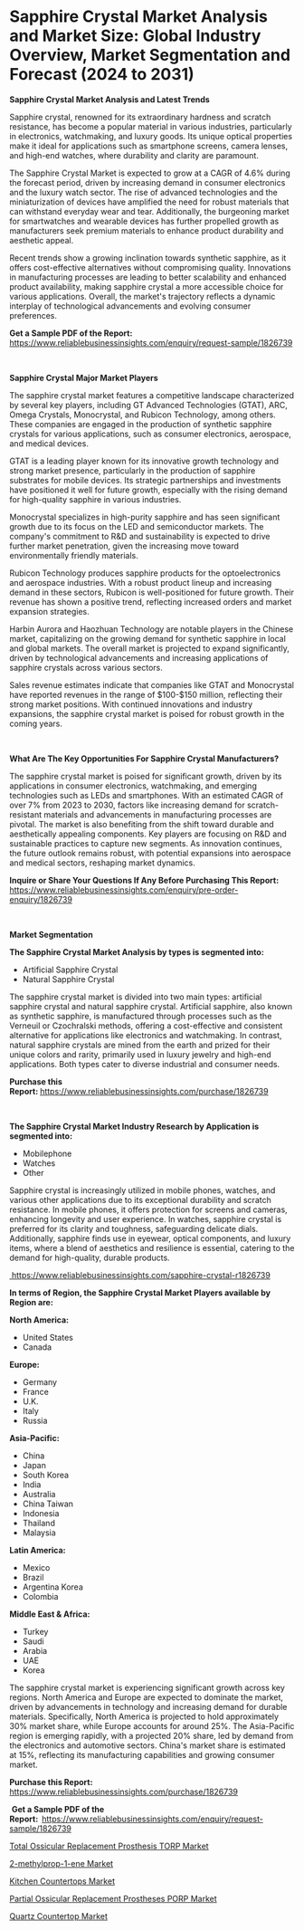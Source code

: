 <p><h1>Sapphire Crystal Market Analysis and Market Size: Global Industry Overview, Market Segmentation and Forecast (2024 to 2031)</h1></p><p><strong>Sapphire Crystal Market Analysis and Latest Trends</strong></p>
<p><p>Sapphire crystal, renowned for its extraordinary hardness and scratch resistance, has become a popular material in various industries, particularly in electronics, watchmaking, and luxury goods. Its unique optical properties make it ideal for applications such as smartphone screens, camera lenses, and high-end watches, where durability and clarity are paramount.</p><p>The Sapphire Crystal Market is expected to grow at a CAGR of 4.6% during the forecast period, driven by increasing demand in consumer electronics and the luxury watch sector. The rise of advanced technologies and the miniaturization of devices have amplified the need for robust materials that can withstand everyday wear and tear. Additionally, the burgeoning market for smartwatches and wearable devices has further propelled growth as manufacturers seek premium materials to enhance product durability and aesthetic appeal.</p><p>Recent trends show a growing inclination towards synthetic sapphire, as it offers cost-effective alternatives without compromising quality. Innovations in manufacturing processes are leading to better scalability and enhanced product availability, making sapphire crystal a more accessible choice for various applications. Overall, the market's trajectory reflects a dynamic interplay of technological advancements and evolving consumer preferences.</p></p>
<p><strong>Get a Sample PDF of the Report:&nbsp;</strong> <a href="https://www.reliablebusinessinsights.com/enquiry/request-sample/1826739?utm_campaign=1094&utm_medium=2&utm_source=Github&utm_content=ia&utm_term=10112024&utm_id=sapphire-crystal">https://www.reliablebusinessinsights.com/enquiry/request-sample/1826739</a></p>
<p>&nbsp;</p>
<p><strong>Sapphire Crystal Major Market Players</strong></p>
<p><p>The sapphire crystal market features a competitive landscape characterized by several key players, including GT Advanced Technologies (GTAT), ARC, Omega Crystals, Monocrystal, and Rubicon Technology, among others. These companies are engaged in the production of synthetic sapphire crystals for various applications, such as consumer electronics, aerospace, and medical devices.</p><p>GTAT is a leading player known for its innovative growth technology and strong market presence, particularly in the production of sapphire substrates for mobile devices. Its strategic partnerships and investments have positioned it well for future growth, especially with the rising demand for high-quality sapphire in various industries.</p><p>Monocrystal specializes in high-purity sapphire and has seen significant growth due to its focus on the LED and semiconductor markets. The company's commitment to R&D and sustainability is expected to drive further market penetration, given the increasing move toward environmentally friendly materials.</p><p>Rubicon Technology produces sapphire products for the optoelectronics and aerospace industries. With a robust product lineup and increasing demand in these sectors, Rubicon is well-positioned for future growth. Their revenue has shown a positive trend, reflecting increased orders and market expansion strategies.</p><p>Harbin Aurora and Haozhuan Technology are notable players in the Chinese market, capitalizing on the growing demand for synthetic sapphire in local and global markets. The overall market is projected to expand significantly, driven by technological advancements and increasing applications of sapphire crystals across various sectors.</p><p>Sales revenue estimates indicate that companies like GTAT and Monocrystal have reported revenues in the range of $100-$150 million, reflecting their strong market positions. With continued innovations and industry expansions, the sapphire crystal market is poised for robust growth in the coming years.</p></p>
<p>&nbsp;</p>
<p><strong>What Are The Key Opportunities For Sapphire Crystal Manufacturers?</strong></p>
<p><p>The sapphire crystal market is poised for significant growth, driven by its applications in consumer electronics, watchmaking, and emerging technologies such as LEDs and smartphones. With an estimated CAGR of over 7% from 2023 to 2030, factors like increasing demand for scratch-resistant materials and advancements in manufacturing processes are pivotal. The market is also benefiting from the shift toward durable and aesthetically appealing components. Key players are focusing on R&D and sustainable practices to capture new segments. As innovation continues, the future outlook remains robust, with potential expansions into aerospace and medical sectors, reshaping market dynamics.</p></p>
<p><strong>Inquire or Share Your Questions If Any Before Purchasing This Report:</strong> <a href="https://www.reliablebusinessinsights.com/enquiry/pre-order-enquiry/1826739?utm_campaign=1094&utm_medium=2&utm_source=Github&utm_content=ia&utm_term=10112024&utm_id=sapphire-crystal">https://www.reliablebusinessinsights.com/enquiry/pre-order-enquiry/1826739</a></p>
<p>&nbsp;</p>
<p><strong>Market Segmentation</strong></p>
<p><strong>The Sapphire Crystal Market Analysis by types is segmented into:</strong></p>
<p><ul><li>Artificial Sapphire Crystal</li><li>Natural Sapphire Crystal</li></ul></p>
<p><p>The sapphire crystal market is divided into two main types: artificial sapphire crystal and natural sapphire crystal. Artificial sapphire, also known as synthetic sapphire, is manufactured through processes such as the Verneuil or Czochralski methods, offering a cost-effective and consistent alternative for applications like electronics and watchmaking. In contrast, natural sapphire crystals are mined from the earth and prized for their unique colors and rarity, primarily used in luxury jewelry and high-end applications. Both types cater to diverse industrial and consumer needs.</p></p>
<p><strong>Purchase this Report:&nbsp;</strong><a href="https://www.reliablebusinessinsights.com/purchase/1826739?utm_campaign=1094&utm_medium=2&utm_source=Github&utm_content=ia&utm_term=10112024&utm_id=sapphire-crystal">https://www.reliablebusinessinsights.com/purchase/1826739</a></p>
<p>&nbsp;</p>
<p><strong>The Sapphire Crystal Market Industry Research by Application is segmented into:</strong></p>
<p><ul><li>Mobilephone</li><li>Watches</li><li>Other</li></ul></p>
<p><p>Sapphire crystal is increasingly utilized in mobile phones, watches, and various other applications due to its exceptional durability and scratch resistance. In mobile phones, it offers protection for screens and cameras, enhancing longevity and user experience. In watches, sapphire crystal is preferred for its clarity and toughness, safeguarding delicate dials. Additionally, sapphire finds use in eyewear, optical components, and luxury items, where a blend of aesthetics and resilience is essential, catering to the demand for high-quality, durable products.</p></p>
<p><a href="https://www.reliablebusinessinsights.com/sapphire-crystal-r1826739?utm_campaign=1094&utm_medium=2&utm_source=Github&utm_content=ia&utm_term=10112024&utm_id=sapphire-crystal">&nbsp;https://www.reliablebusinessinsights.com/sapphire-crystal-r1826739</a></p>
<p><strong>In terms of Region, the Sapphire Crystal Market Players available by Region are:</strong></p>
<p>
    <p> <strong> North America: </strong>
        <ul>
            <li>United States</li>
            <li>Canada</li>
        </ul>
        </p> 
    <p> <strong> Europe: </strong>
        <ul>
            <li>Germany</li>
            <li>France</li>
            <li>U.K.</li>
            <li>Italy</li>
            <li>Russia</li>
        </ul>
        </p> 
    <p> <strong> Asia-Pacific: </strong>
        <ul>
            <li>China</li>
            <li>Japan</li>
            <li>South Korea</li>
            <li>India</li>
            <li>Australia</li>
            <li>China Taiwan</li>
            <li>Indonesia</li>
            <li>Thailand</li>
            <li>Malaysia</li>
        </ul>
        </p> 
    <p> <strong> Latin America: </strong>
        <ul>
            <li>Mexico</li>
            <li>Brazil</li>
            <li>Argentina Korea</li>
            <li>Colombia</li>
        </ul>
        </p> 
    <p> <strong> Middle East & Africa: </strong>
        <ul>
            <li>Turkey</li>
            <li>Saudi</li>
            <li>Arabia</li>
            <li>UAE</li>
            <li>Korea</li>
        </ul>
    </p>
    </p>
<p><p>The sapphire crystal market is experiencing significant growth across key regions. North America and Europe are expected to dominate the market, driven by advancements in technology and increasing demand for durable materials. Specifically, North America is projected to hold approximately 30% market share, while Europe accounts for around 25%. The Asia-Pacific region is emerging rapidly, with a projected 20% share, led by demand from the electronics and automotive sectors. China's market share is estimated at 15%, reflecting its manufacturing capabilities and growing consumer market.</p></p>
<p><strong>Purchase this Report: </strong><a href="https://www.reliablebusinessinsights.com/purchase/1826739?utm_campaign=1094&utm_medium=2&utm_source=Github&utm_content=ia&utm_term=10112024&utm_id=sapphire-crystal">https://www.reliablebusinessinsights.com/purchase/1826739</a></p>
<p>&nbsp;<strong>Get a Sample PDF of the Report:&nbsp;&nbsp;</strong><a href="https://www.reliablebusinessinsights.com/enquiry/request-sample/1826739?utm_campaign=1094&utm_medium=2&utm_source=Github&utm_content=ia&utm_term=10112024&utm_id=sapphire-crystal">https://www.reliablebusinessinsights.com/enquiry/request-sample/1826739</a></p>
<p><strong></strong></p>
<p><p><a href="https://issuu.com/reportprime-2/docs/total-ossicular-replacement-prosthe_af44a6b5940570?utm_campaign=1094&utm_medium=2&utm_source=Github&utm_content=ia&utm_term=10112024&utm_id=sapphire-crystal">Total Ossicular Replacement Prosthesis TORP Market</a></p><p><a href="https://www.linkedin.com/pulse/global-2-methylprop-1-ene-market-focus-application-end-use-ghnge?utm_campaign=1094&utm_medium=2&utm_source=Github&utm_content=ia&utm_term=10112024&utm_id=sapphire-crystal">2-methylprop-1-ene Market</a></p><p><a href="https://github.com/LoretaDushku585/Market-Research-Report-List-1/blob/main/kitchen-countertops-market.md?utm_campaign=1094&utm_medium=2&utm_source=Github&utm_content=ia&utm_term=10112024&utm_id=sapphire-crystal">Kitchen Countertops Market</a></p><p><a href="https://issuu.com/reportprime-2/docs/partial-ossicular-replacement-prost_b017ae2768f58f?utm_campaign=1094&utm_medium=2&utm_source=Github&utm_content=ia&utm_term=10112024&utm_id=sapphire-crystal">Partial Ossicular Replacement Prostheses PORP Market</a></p><p><a href="https://github.com/florjvdva/Market-Research-Report-List-1/blob/main/quartz-countertop-market.md?utm_campaign=1094&utm_medium=2&utm_source=Github&utm_content=ia&utm_term=10112024&utm_id=sapphire-crystal">Quartz Countertop Market</a></p></p>